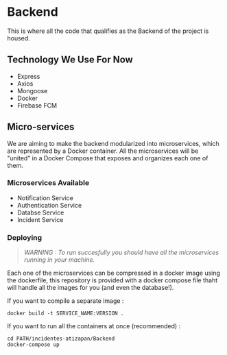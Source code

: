 # Backend
This is where all the code that qualifies as the Backend of the project is housed.

## Technology We Use For Now
- Express 
- Axios
- Mongoose
- Docker
- Firebase FCM

## Micro-services 
We are aiming to make the backend modularized into microservices, which are represented by a Docker container. All the microservices will be "united" in a Docker Compose that exposes and organizes each one of them.

### Microservices Available
- Notification Service
- Authentication Service
- Databse Service 
- Incident Service

### Deploying
> _WARNING : To run succesfully you should have all the microservices running in your machine._

Each one of the microservices can be compressed in a docker image using the dockerfile, this repository is provided with a docker compose file thaht will handle all the images for you (and even the database!).

If you want to compile a separate image : 

`docker build -t SERVICE_NAME:VERSION .`

If you want to run all the containers at once (recommended) :

```
cd PATH/incidentes-atizapan/Backend
docker-compose up
```
